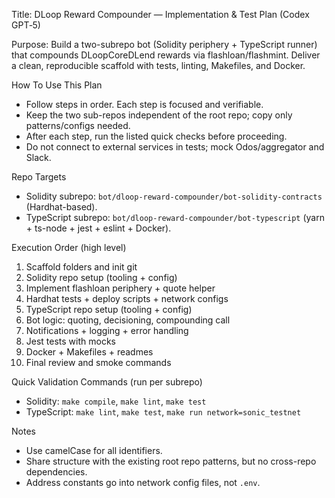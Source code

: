 Title: DLoop Reward Compounder — Implementation & Test Plan (Codex GPT‑5)

Purpose: Build a two-subrepo bot (Solidity periphery + TypeScript runner) that compounds DLoopCoreDLend rewards via flashloan/flashmint. Deliver a clean, reproducible scaffold with tests, linting, Makefiles, and Docker.

How To Use This Plan
- Follow steps in order. Each step is focused and verifiable.
- Keep the two sub-repos independent of the root repo; copy only patterns/configs needed.
- After each step, run the listed quick checks before proceeding.
- Do not connect to external services in tests; mock Odos/aggregator and Slack.

Repo Targets
- Solidity subrepo: `bot/dloop-reward-compounder/bot-solidity-contracts` (Hardhat-based).
- TypeScript subrepo: `bot/dloop-reward-compounder/bot-typescript` (yarn + ts-node + jest + eslint + Docker).

Execution Order (high level)
1) Scaffold folders and init git
2) Solidity repo setup (tooling + config)
3) Implement flashloan periphery + quote helper
4) Hardhat tests + deploy scripts + network configs
5) TypeScript repo setup (tooling + config)
6) Bot logic: quoting, decisioning, compounding call
7) Notifications + logging + error handling
8) Jest tests with mocks
9) Docker + Makefiles + readmes
10) Final review and smoke commands

Quick Validation Commands (run per subrepo)
- Solidity: `make compile`, `make lint`, `make test`
- TypeScript: `make lint`, `make test`, `make run network=sonic_testnet`

Notes
- Use camelCase for all identifiers.
- Share structure with the existing root repo patterns, but no cross-repo dependencies.
- Address constants go into network config files, not `.env`.

